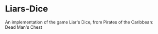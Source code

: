 # Liars-Dice
An implementation of the game Liar's Dice, from Pirates of the Caribbean: Dead Man's Chest
